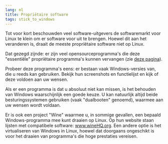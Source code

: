 ```yaml
---
lang: nl
title: Propriëtaire software
tags: stick_to_windows
---
```


Tot voor kort beschouwden veel software-uitgevers de softwaremarkt voor Linux te klein om er software voor uit te brengen. Hoewel dit aan het veranderen is, draait de meeste propriëtaire software niet op Linux.

Dat gezegd zijnde: er zijn veel opensourceprogramma's die deze "essentiële" propriëtaire programma's kunnen vervangen (zie <a href="/items/warez">deze pagina</a>).

Probeer deze programma's eens: er bestaan vaak Windows-versies van, die u reeds kan gebruiken. Bekijk hun screenshots en functielijst en kijk of deze voldoen aan uw wensen.

Als er een programma is dat u absoluut niet kan missen, is het behouden van Windows waarschijnlijk een goede keuze. U kan natuurlijk altijd beide besturingssystemen gebruiken (vaak "dualbooten" genoemd), waarmee aan uw wensen wordt voldaan.

Er is ook een project "Wine" waarmee u, in sommige gevallen, een bepaald Windows-programma mee kunt draaien op Linux. Op hun website staan lijsten met compatibele software: <a href="http://www.winehq.org">www.wineHQ.org</a>. Een andere optie is het virtualiseren van Windows in Linux, hoewel dat doorgaans ongeschikt is voor het draaien van programma's die hoge prestaties vereisen.

